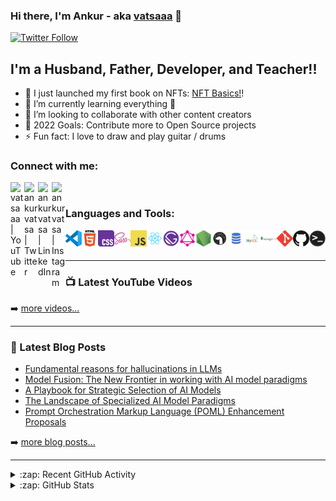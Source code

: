 ### Hi there, I'm Ankur - aka [vatsaaa][website] 👋 

<!--- [![Website](https://img.shields.io/website?label=vofolo.in&style=for-the-badge&url=https%3A%2F%2Fvofolo.in)](https://vofolo.in) --->
[![Twitter Follow](https://img.shields.io/twitter/follow/ankurvatsa?color=1DA1F2&logo=twitter&style=for-the-badge)](https://twitter.com/intent/follow?original_referer=https%3A%2F%2Fgithub.com%2FcodeSTACKr&screen_name=ankurvatsa)

## I'm a Husband, Father, Developer, and Teacher!!

- 🔭 I just launched my first book on NFTs: [NFT Basics!][book0001]!
- 🌱 I’m currently learning everything 🤣
- 👯 I’m looking to collaborate with other content creators
- 🥅 2022 Goals: Contribute more to Open Source projects
- ⚡ Fun fact: I love to draw and play guitar / drums

### Connect with me:

<!--- [<img align="left" alt="vofolo.in" width="22px" src="https://raw.githubusercontent.com/iconic/open-iconic/master/svg/globe.svg" />][website] --->
[<img align="left" alt="vatsaaa | YouTube" width="22px" src="https://cdn.jsdelivr.net/npm/simple-icons@v3/icons/youtube.svg" />][youtube]
[<img align="left" alt="ankurvatsa | Twitter" width="22px" src="https://cdn.jsdelivr.net/npm/simple-icons@v3/icons/twitter.svg" />][twitter]
[<img align="left" alt="ankurvatsa | LinkedIn" width="22px" src="https://cdn.jsdelivr.net/npm/simple-icons@v3/icons/linkedin.svg" />][linkedin]
[<img align="left" alt="ankurvatsa | Instagram" width="22px" src="https://cdn.jsdelivr.net/npm/simple-icons@v3/icons/instagram.svg" />][instagram]

<br />

### Languages and Tools:

[<img align="left" alt="Visual Studio Code" width="26px" src="https://raw.githubusercontent.com/github/explore/80688e429a7d4ef2fca1e82350fe8e3517d3494d/topics/visual-studio-code/visual-studio-code.png" />][webdevplaylist]
[<img align="left" alt="HTML5" width="26px" src="https://raw.githubusercontent.com/github/explore/80688e429a7d4ef2fca1e82350fe8e3517d3494d/topics/html/html.png" />][webdevplaylist]
[<img align="left" alt="CSS3" width="26px" src="https://raw.githubusercontent.com/github/explore/80688e429a7d4ef2fca1e82350fe8e3517d3494d/topics/css/css.png" />][cssplaylist]
[<img align="left" alt="Sass" width="26px" src="https://raw.githubusercontent.com/github/explore/80688e429a7d4ef2fca1e82350fe8e3517d3494d/topics/sass/sass.png" />][cssplaylist]
[<img align="left" alt="JavaScript" width="26px" src="https://raw.githubusercontent.com/github/explore/80688e429a7d4ef2fca1e82350fe8e3517d3494d/topics/javascript/javascript.png" />][jsplaylist]
[<img align="left" alt="React" width="26px" src="https://raw.githubusercontent.com/github/explore/80688e429a7d4ef2fca1e82350fe8e3517d3494d/topics/react/react.png" />][reactplaylist]
[<img align="left" alt="Gatsby" width="26px" src="https://raw.githubusercontent.com/github/explore/e94815998e4e0713912fed477a1f346ec04c3da2/topics/gatsby/gatsby.png" />][webdevplaylist]
[<img align="left" alt="GraphQL" width="26px" src="https://raw.githubusercontent.com/github/explore/80688e429a7d4ef2fca1e82350fe8e3517d3494d/topics/graphql/graphql.png" />][webdevplaylist]
[<img align="left" alt="Node.js" width="26px" src="https://raw.githubusercontent.com/github/explore/80688e429a7d4ef2fca1e82350fe8e3517d3494d/topics/nodejs/nodejs.png" />][webdevplaylist]
[<img align="left" alt="Deno" width="26px" src="https://raw.githubusercontent.com/github/explore/361e2821e2dea67711cde99c9c40ed357061cf27/topics/deno/deno.png" />][webdevplaylist]
[<img align="left" alt="SQL" width="26px" src="https://raw.githubusercontent.com/github/explore/80688e429a7d4ef2fca1e82350fe8e3517d3494d/topics/sql/sql.png" />][webdevplaylist]
[<img align="left" alt="MySQL" width="26px" src="https://raw.githubusercontent.com/github/explore/80688e429a7d4ef2fca1e82350fe8e3517d3494d/topics/mysql/mysql.png" />][webdevplaylist]
[<img align="left" alt="MongoDB" width="26px" src="https://raw.githubusercontent.com/github/explore/80688e429a7d4ef2fca1e82350fe8e3517d3494d/topics/mongodb/mongodb.png" />][webdevplaylist]
[<img align="left" alt="Git" width="26px" src="https://raw.githubusercontent.com/github/explore/80688e429a7d4ef2fca1e82350fe8e3517d3494d/topics/git/git.png" />][webdevplaylist]
[<img align="left" alt="GitHub" width="26px" src="https://raw.githubusercontent.com/github/explore/78df643247d429f6cc873026c0622819ad797942/topics/github/github.png" />][webdevplaylist]
[<img align="left" alt="Terminal" width="26px" src="https://raw.githubusercontent.com/github/explore/80688e429a7d4ef2fca1e82350fe8e3517d3494d/topics/terminal/terminal.png" />][webdevplaylist]

<br />
<br />

---

### 📺 Latest YouTube Videos

<!-- YOUTUBE:START -->
<!-- YOUTUBE:END -->

➡️ [more videos...](https://youtube.com/ankur.vatsa)

---

### 📕 Latest Blog Posts

<!-- BLOG-POST-LIST:START -->
- [Fundamental reasons for hallucinations in LLMs](https://medium.com/@ankur.vatsa/fundamental-reasons-for-hallucinations-in-llms-f6dd7e7607cb?source=rss-8c4d12ea50da------2)
- [Model Fusion: The New Frontier in working with AI model paradigms](https://medium.com/@ankur.vatsa/model-fusion-the-new-frontier-in-ai-capability-8ff67b5e096c?source=rss-8c4d12ea50da------2)
- [A Playbook for Strategic Selection of AI Models](https://medium.com/@ankur.vatsa/the-strategic-playbook-for-selecting-ai-models-ade55829218c?source=rss-8c4d12ea50da------2)
- [The Landscape of Specialized AI Model Paradigms](https://medium.com/@ankur.vatsa/the-landscape-of-specialized-ai-models-27030e6ff177?source=rss-8c4d12ea50da------2)
- [Prompt Orchestration Markup Language &lpar;POML&rpar; Enhancement Proposals](https://medium.com/@ankur.vatsa/prompt-orchestration-markup-language-poml-enhancement-proposals-711a59bd9bc9?source=rss-8c4d12ea50da------2)
<!-- BLOG-POST-LIST:END -->

➡️ [more blog posts...](https://medium.com/@ankur.vatsa)

---

<details>
  <summary>:zap: Recent GitHub Activity</summary>
  
<!--START_SECTION:activity-->
<!--END_SECTION:activity-->

</details>

<details>
  <summary>:zap: GitHub Stats</summary>

  <img align="left" alt="Ankur's GitHub Stats" src="https://github-readme-stats.vatsaaa.vercel.app/api?username=vatsaaa&show_icons=true&hide_border=true" />

</details>

[website]: https://vofolo.in
[book0001]: http://vofolo.in/nftbasics
[twitter]: https://twitter.com/ankurvatsa
[youtube]: https://youtube.com/ankur.vatsa
[instagram]: https://instagram.com/ankurvatsa
[linkedin]: https://linkedin.com/in/ankurvatsa
[webdevplaylist]: https://www.youtube.com/playlist?list=PLkwxH9e_vrAJ0WbEsFA9W3I1W-g_BTsbt
[jsplaylist]: https://www.youtube.com/playlist?list=PLkwxH9e_vrALRJKu7wfXby3MKeflhTu6B
[cssplaylist]: https://www.youtube.com/playlist?list=PLkwxH9e_vrALSdvZuEh6gqQdmDoDIoqz4
[reactplaylist]: https://www.youtube.com/playlist?list=PLkwxH9e_vrAK4TdffpxKY3QGyHCpxFcQ0
